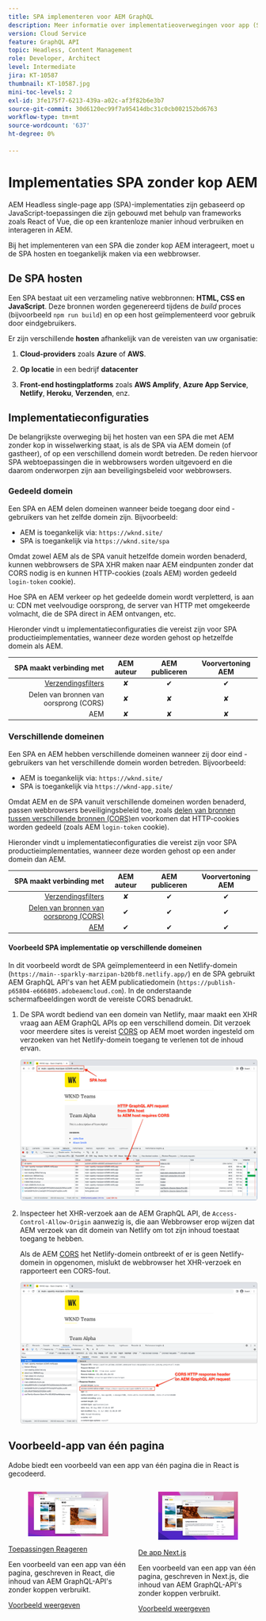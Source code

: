 ```yaml
---
title: SPA implementeren voor AEM GraphQL
description: Meer informatie over implementatieoverwegingen voor app (SPA) AEM headless-implementaties van één pagina.
version: Cloud Service
feature: GraphQL API
topic: Headless, Content Management
role: Developer, Architect
level: Intermediate
jira: KT-10587
thumbnail: KT-10587.jpg
mini-toc-levels: 2
exl-id: 3fe175f7-6213-439a-a02c-af3f82b6e3b7
source-git-commit: 30d6120ec99f7a95414dbc31c0cb002152bd6763
workflow-type: tm+mt
source-wordcount: '637'
ht-degree: 0%

---
```


# Implementaties SPA zonder kop AEM

AEM Headless single-page app (SPA)-implementaties zijn gebaseerd op JavaScript-toepassingen die zijn gebouwd met behulp van frameworks zoals React of Vue, die op een krantenloze manier inhoud verbruiken en interageren in AEM.

Bij het implementeren van een SPA die zonder kop AEM interageert, moet u de SPA hosten en toegankelijk maken via een webbrowser.

## De SPA hosten

Een SPA bestaat uit een verzameling native webbronnen: **HTML, CSS en JavaScript**. Deze bronnen worden gegenereerd tijdens de _build_ proces (bijvoorbeeld `npm run build`) en op een host geïmplementeerd voor gebruik door eindgebruikers.

Er zijn verschillende **hosten** afhankelijk van de vereisten van uw organisatie:

1. **Cloud-providers** zoals **Azure** of **AWS**.

2. **Op locatie** in een bedrijf **datacenter**

3. **Front-end hostingplatforms** zoals **AWS Amplify**, **Azure App Service**, **Netlify**, **Heroku**, **Verzenden**, enz.

## Implementatieconfiguraties

De belangrijkste overweging bij het hosten van een SPA die met AEM zonder kop in wisselwerking staat, is als de SPA via AEM domein (of gastheer), of op een verschillend domein wordt betreden.  De reden hiervoor SPA webtoepassingen die in webbrowsers worden uitgevoerd en die daarom onderworpen zijn aan beveiligingsbeleid voor webbrowsers.

### Gedeeld domein

Een SPA en AEM delen domeinen wanneer beide toegang door eind - gebruikers van het zelfde domein zijn. Bijvoorbeeld:

+ AEM is toegankelijk via: `https://wknd.site/`
+ SPA is toegankelijk via `https://wknd.site/spa`

Omdat zowel AEM als de SPA vanuit hetzelfde domein worden benaderd, kunnen webbrowsers de SPA XHR maken naar AEM eindpunten zonder dat CORS nodig is en kunnen HTTP-cookies (zoals AEM) worden gedeeld `login-token` cookie).

Hoe SPA en AEM verkeer op het gedeelde domein wordt verpletterd, is aan u: CDN met veelvoudige oorsprong, de server van HTTP met omgekeerde volmacht, die de SPA direct in AEM ontvangen, etc.

Hieronder vindt u implementatieconfiguraties die vereist zijn voor SPA productieimplementaties, wanneer deze worden gehost op hetzelfde domein als AEM.

| SPA maakt verbinding met | AEM auteur | AEM publiceren | Voorvertoning AEM |
|---------------------------------------------------:|:----------:|:-----------:|:-----------:|
| [Verzendingsfilters](./configurations/dispatcher-filters.md) | ✘ | ✔ | ✔ |
| Delen van bronnen van oorsprong (CORS) | ✘ | ✘ | ✘ |
| AEM | ✘ | ✘ | ✘ |

### Verschillende domeinen

Een SPA en AEM hebben verschillende domeinen wanneer zij door eind - gebruikers van het verschillende domein worden betreden. Bijvoorbeeld:

+ AEM is toegankelijk via: `https://wknd.site/`
+ SPA is toegankelijk via `https://wknd-app.site/`

Omdat AEM en de SPA vanuit verschillende domeinen worden benaderd, passen webbrowsers beveiligingsbeleid toe, zoals [delen van bronnen tussen verschillende bronnen (CORS)](./configurations/cors.md)en voorkomen dat HTTP-cookies worden gedeeld (zoals AEM `login-token` cookie).

Hieronder vindt u implementatieconfiguraties die vereist zijn voor SPA productieimplementaties, wanneer deze worden gehost op een ander domein dan AEM.

| SPA maakt verbinding met | AEM auteur | AEM publiceren | Voorvertoning AEM |
|---------------------------------------------------:|:----------:|:-----------:|:-----------:|
| [Verzendingsfilters](./configurations/dispatcher-filters.md) | ✘ | ✔ | ✔ |
| [Delen van bronnen van oorsprong (CORS)](./configurations/cors.md) | ✔ | ✔ | ✔ |
| [AEM](./configurations/aem-hosts.md) | ✔ | ✔ | ✔ |

#### Voorbeeld SPA implementatie op verschillende domeinen

In dit voorbeeld wordt de SPA geïmplementeerd in een Netlify-domein (`https://main--sparkly-marzipan-b20bf8.netlify.app/`) en de SPA gebruikt AEM GraphQL API&#39;s van het AEM publicatiedomein (`https://publish-p65804-e666805.adobeaemcloud.com`). In de onderstaande schermafbeeldingen wordt de vereiste CORS benadrukt.

1. De SPA wordt bediend van een domein van Netlify, maar maakt een XHR vraag aan AEM GraphQL APIs op een verschillend domein. Dit verzoek voor meerdere sites is vereist [CORS](./configurations/cors.md) op AEM moet worden ingesteld om verzoeken van het Netlify-domein toegang te verlenen tot de inhoud ervan.

   ![SPA van SPA &amp; AEM hosts ](assets/spa/cors-requirement.png)

2. Inspecteer het XHR-verzoek aan de AEM GraphQL API, de `Access-Control-Allow-Origin` aanwezig is, die aan Webbrowser erop wijzen dat AEM verzoek van dit domein van Netlify om tot zijn inhoud toestaat toegang te hebben.

   Als de AEM [CORS](./configurations/cors.md) het Netlify-domein ontbreekt of er is geen Netlify-domein in opgenomen, mislukt de webbrowser het XHR-verzoek en rapporteert een CORS-fout.

   ![CORS Response Header AEM GraphQL API](assets/spa/cors-response-headers.png)

## Voorbeeld-app van één pagina

Adobe biedt een voorbeeld van een app van één pagina die in React is gecodeerd.

<div class="columns is-multiline">
<!-- React app -->
<div class="column is-half-tablet is-half-desktop is-one-third-widescreen" aria-label="React app" tabindex="0">
   <div class="card">
       <div class="card-image">
           <figure class="image is-16by9">
               <a href="../example-apps/react-app.md" title="Toepassingen Reageren" tabindex="-1">
                   <img class="is-bordered-r-small" src="../example-apps/assets/react-app/react-app-card.png" alt="Toepassingen Reageren">
               </a>
           </figure>
       </div>
       <div class="card-content is-padded-small">
           <div class="content">
               <p class="headline is-size-6 has-text-weight-bold"><a href="../example-apps/react-app.md" title="Toepassingen Reageren">Toepassingen Reageren</a></p>
               <p class="is-size-6">Een voorbeeld van een app van één pagina, geschreven in React, die inhoud van AEM GraphQL-API's zonder koppen verbruikt.</p>
               <a href="../example-apps/react-app.md" class="spectrum-Button spectrum-Button--outline spectrum-Button--primary spectrum-Button--sizeM">
                   <span class="spectrum-Button-label has-no-wrap has-text-weight-bold">Voorbeeld weergeven</span>
               </a>
           </div>
       </div>
   </div>
</div>
<!-- Next.js app -->
<div class="column is-half-tablet is-half-desktop is-one-third-widescreen" aria-label="Next.js app" tabindex="0">
   <div class="card">
       <div class="card-image">
           <figure class="image is-16by9">
               <a href="../example-apps/next-js.md" title="De app Next.js" tabindex="-1">
                   <img class="is-bordered-r-small" src="../example-apps/assets/next-js/next-js-card.png" alt="De app Next.js">
               </a>
           </figure>
       </div>
       <div class="card-content is-padded-small">
           <div class="content">
               <p class="headline is-size-6 has-text-weight-bold"><a href="../example-apps/next-js.md" title="De app Next.js">De app Next.js</a></p>
               <p class="is-size-6">Een voorbeeld van een app van één pagina, geschreven in Next.js, die inhoud van AEM GraphQL-API's zonder koppen verbruikt.</p>
               <a href="../example-apps/next-js.md" class="spectrum-Button spectrum-Button--outline spectrum-Button--primary spectrum-Button--sizeM">
                   <span class="spectrum-Button-label has-no-wrap has-text-weight-bold">Voorbeeld weergeven</span>
               </a>
           </div>
       </div>
   </div>
</div>
</div>
